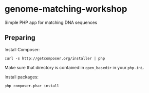 genome-matching-workshop
========================

Simple PHP app for matching DNA sequences

Preparing
---------

Install Composer:

    curl -s http://getcomposer.org/installer | php

Make sure that directory is contained in `open_basedir` in your `php.ini`.

Install packages:

    php composer.phar install

